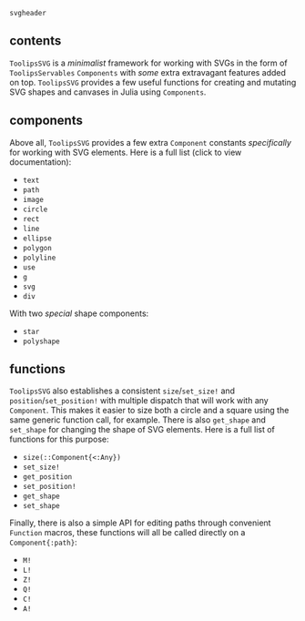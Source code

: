 `svgheader`
## contents
`ToolipsSVG` is a *minimalist* framework for working with SVGs in the form of `ToolipsServables` `Components` with *some* extra extravagant features added on top. `ToolipsSVG` provides a few useful functions for creating and mutating SVG shapes and canvases in Julia using `Components`.
## components
Above all, `ToolipsSVG` provides a few extra `Component` constants *specifically* for working with SVG elements. Here is a full list (click to view documentation):
- `text`
- `path`
- `image`
- `circle`
- `rect`
- `line`
- `ellipse`
- `polygon`
- `polyline`
- `use`
- `g`
- `svg`
- `div`

With two *special* shape components:
- `star`
- `polyshape`

## functions
`ToolipsSVG` also establishes a consistent `size`/`set_size!` and `position`/`set_position!` with multiple dispatch that will work with any `Component`. This makes it easier to size both a circle and a square using the same generic function call, for example. There is also `get_shape` and `set_shape` for changing the shape of SVG elements. Here is a full list of functions for this purpose:

- `size(::Component{<:Any})`
- `set_size!`
- `get_position`
- `set_position!`
- `get_shape`
- `set_shape`

Finally, there is also a simple API for editing paths through convenient `Function` macros, these functions will all be called directly on a `Component{:path}`:
- `M!`
- `L!`
- `Z!`
- `Q!`
- `C!`
- `A!`


